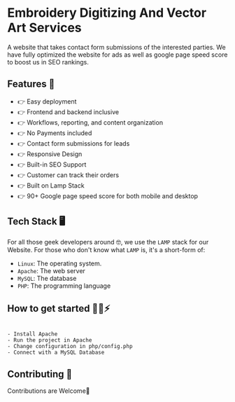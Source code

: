 # Embroidery Digitizing And Vector Art Services

A website that takes contact form submissions of the interested parties. We have fully optimized the website for ads as well as google page speed score to boost us in SEO rankings.

## Features 🔰

* 👉 Easy deployment
* 👉 Frontend and backend inclusive
* 👉 Workflows, reporting, and content organization
* 👉 No Payments included
* 👉 Contact form submissions for leads
* 👉 Responsive Design
* 👉 Built-in SEO Support
* 👉 Customer can track their orders
* 👉 Built on Lamp Stack
* 👉 90+ Google page speed score for both mobile and desktop

## Tech Stack 🖥️

For all those geek developers around 🤓, we use the `LAMP` stack for our Website.
For those who don't know what `LAMP` is, it's a short-form of:
* `Linux`: The operating system.
* `Apache`: The web server
* `MySQL`: The database
* `PHP`: The programming language

## How to get started 🏃‍♀️⚡

```

- Install Apache
- Run the project in Apache
- Change configuration in php/config.php
- Connect with a MySQL Database
```

## Contributing 🤝
Contributions are Welcome🤩